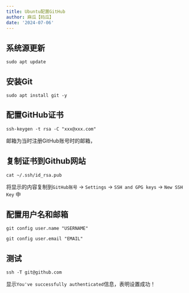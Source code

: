 ```yaml
---
title: Ubuntu配置GitHub
author: 麻瓜【码瓜】
date: '2024-07-06'
---
```

## 系统源更新  
```
sudo apt update
```  
## 安装Git  
```
sudo apt install git -y
```  
## 配置GitHub证书
```
ssh-keygen -t rsa -C "xxx@xxx.com"
```   
邮箱为当时注册GitHub账号时的邮箱，
## 复制证书到Github网站
```
cat ~/.ssh/id_rsa.pub
```  
将显示的内容复制到```GitHub账号``` -> ```Settings``` -> ```SSH and GPG keys``` -> ```New SSH Key``` 中  
## 配置用户名和邮箱
```
git config user.name "USERNAME"
```
```
git config user.email "EMAIL"
```
## 测试
```
ssh -T git@github.com
```
显示```You've successfully authenticated```信息，表明设置成功！